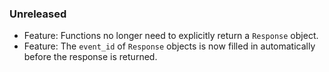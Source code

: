 ### Unreleased
- Feature: Functions no longer need to explicitly return a `Response` object.
- Feature: The `event_id` of `Response` objects is now filled in automatically before the response is returned.
